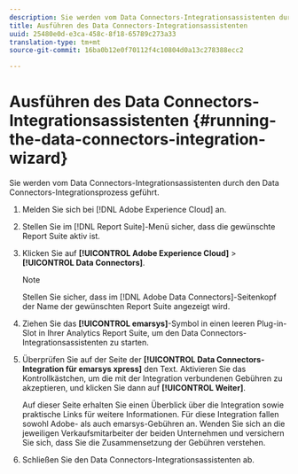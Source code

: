 ```yaml
---
description: Sie werden vom Data Connectors-Integrationsassistenten durch den Data Connectors-Integrationsprozess geführt.
title: Ausführen des Data Connectors-Integrationsassistenten
uuid: 25480e0d-e3ca-458c-8f18-65789c273a33
translation-type: tm+mt
source-git-commit: 16ba0b12e0f70112f4c10804d0a13c278388ecc2

---
```



# Ausführen des Data Connectors-Integrationsassistenten {#running-the-data-connectors-integration-wizard}

Sie werden vom Data Connectors-Integrationsassistenten durch den Data Connectors-Integrationsprozess geführt.

1. Melden Sie sich bei [!DNL Adobe Experience Cloud] an.
1. Stellen Sie im [!DNL Report Suite]-Menü sicher, dass die gewünschte Report Suite aktiv ist.
1. Klicken Sie auf **[!UICONTROL Adobe Experience Cloud]** > **[!UICONTROL Data Connectors]**.

   >[!NOTE]
   >
   >Stellen Sie sicher, dass im [!DNL Adobe Data Connectors]-Seitenkopf der Name der gewünschten Report Suite angezeigt wird.

1. Ziehen Sie das **[!UICONTROL emarsys]**-Symbol in einen leeren Plug-in-Slot in Ihrer Analytics Report Suite, um den Data Connectors-Integrationsassistenten zu starten.
1. Überprüfen Sie auf der Seite der **[!UICONTROL Data Connectors-Integration für emarsys xpress]** den Text. Aktivieren Sie das Kontrollkästchen, um die mit der Integration verbundenen Gebühren zu akzeptieren, und klicken Sie dann auf **[!UICONTROL Weiter]**.

   Auf dieser Seite erhalten Sie einen Überblick über die Integration sowie praktische Links für weitere Informationen. Für diese Integration fallen sowohl Adobe- als auch emarsys-Gebühren an. Wenden Sie sich an die jeweiligen Verkaufsmitarbeiter der beiden Unternehmen und versichern Sie sich, dass Sie die Zusammensetzung der Gebühren verstehen.
1. Schließen Sie den Data Connectors-Integrationsassistenten ab.

